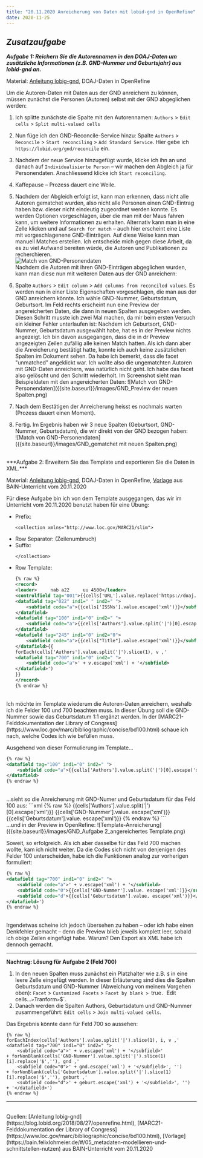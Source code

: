 ```yaml
---
title: "20.11.2020 Anreicherung von Daten mit lobid-gnd in OpenRefine"
date: 2020-11-25
---
```


## *Zusatzaufgabe*  


***Aufgabe 1: Reichern Sie die Autorennamen in den DOAJ-Daten um zusätzliche Informationen (z.B. GND-Nummer und Geburtsjahr) aus lobid-gnd an.***

Material: [Anleitung lobig-gnd](https://blog.lobid.org/2018/08/27/openrefine.html), DOAJ-Daten in OpenRefine

Um die Autoren-Daten mit Daten aus der GND anreichern zu können, müssen zunächst die Personen (Autoren) selbst mit der GND abgeglichen werden:

1. Ich splitte zunächste die Spalte mit den Autorennamen: `Authors` > `Edit cells` > `Split multi-valued cells`
2. Nun füge ich den GND-Reconcile-Service hinzu: Spalte `Authors` > `Reconcile` > `Start reconciling` > `Add Standard Service`. Hier gebe ich `https://lobid.org/gnd/reconcile` ein.
3. Nachdem der neue Service hinzugefügt wurde, klicke ich ihn an und danach auf `Individualisierte Person` – wir machen den Abgleich ja für Personendaten. Anschliessend klicke ich `Start reconciling`.
4. Kaffepause – Prozess dauert eine Weile.
5. Nachdem der Abgleich erfolgt ist, kann man erkennen, dass nicht alle Autoren gematchet wurden, also nicht alle Personen einen GND-Eintrag haben bzw. dieser nicht eindeutig zugeordnet werden konnte. Es werden Optionen vorgeschlagen, über die man mit der Maus fahren kann, um weitere Informationen zu erhalten. Alternativ kann man in eine Zelle klicken und auf `Search for match` – auch hier erscheint eine Liste mit vorgeschlagenene GND-Einträgen. Auf diese Weise kann man manuell Matches erstellen. Ich entscheide mich gegen diese Arbeit, da es zu viel Aufwand bereiten würde, die Autoren und Publikationen zu recherchieren.  
![Match von GND-Personendaten]({{site.baseurl}}/images/GND_nicht_erkannt.png)  
Nachdem die Autoren mit ihren GND-Einträgen abgeglichen wurden, kann man diese nun mit weiteren Daten aus der GND anreichern:

6. Spalte `Authors` > `Edit column` > `Add columns from reconciled values`. Es werden nun in einer Liste Eigenschaften vorgeschlagen, die man aus der GND anreichern könnte. Ich wähle GND-Nummer, Geburtsdatum, Geburtsort. Im Feld rechts erscheint nun eine Preview der angereicherten Daten, die dann in neuen Spalten ausgegeben werden. Diesen Schritt musste ich zwei Mal machen, da mir beim ersten Versuch ein kleiner Fehler unterlaufen ist: Nachdem ich Geburtsort, GND-Nummer, Geburtsdatum ausgewählt habe, hat es in der Preview nichts angezeigt. Ich bin davon ausgegangen, dass die in dr Preview angezeigten Zeilen zufällig alle keinen Match hatten. Als ich dann aber die Anreicherung bestätigt hatte, konnte ich auch keine zusätzlichen Spalten im Dokument sehen. Da habe ich bemerkt, dass die facet "unmatched" angeklickt war. Ich wollte also die ungematchten Autoren mit GND-Daten anreichern, was natürlich nicht geht. Ich habe das facet also gelöscht und den Schritt wiederholt. Im Screenshot sieht man Beispieldaten mit den angereicherten Daten:
![Match von GND-Personendaten]({{site.baseurl}}/images/GND_Preview der neuen Spalten.png)  
7. Nach dem Bestätigen der Anreicherung heisst es nochmals warten (Prozess dauert einen Moment).
8. Fertig. Im Ergebnis haben wir 3 neue Spalten (Geburtsort, GND-Nummer, Geburtsdatum), die wir direkt von der GND bezogen haben:  
![Match von GND-Personendaten]({{site.baseurl}}/images/GND_gematchet mit neuen Spalten.png)  

<br>
***Aufgabe 2: Erweitern Sie das Template und exportieren Sie die Daten in XML.***

Material: [Anleitung lobig-gnd](https://blog.lobid.org/2018/08/27/openrefine.html), DOAJ-Daten in OpenRefine, [Vorlage](https://bain.felixlohmeier.de/#/05_metadaten-modellieren-und-schnittstellen-nutzen) aus BAIN-Unterricht vom 20.11.2020

Für diese Aufgabe bin ich von dem Template ausgegangen, das wir im Unterricht vom 20.11.2020 benutzt haben für eine Übung:

* Prefix:  
    ```
    <collection xmlns="http://www.loc.gov/MARC21/slim">
    ```
* Row Separator: (Zeilenumbruch)
* Suffix:  
    ```
    </collection>
    ```
* Row Template:  
  ```xml
  {% raw %}
  <record>
  <leader>     nab a22     uu 4500</leader>
  <controlfield tag="001">{{cells['URL'].value.replace('https://doaj.org/article/','').escape('xml')}}</controlfield>
  <datafield tag="022" ind1=" " ind2=" ">
      <subfield code="a">{{cells['ISSNs'].value.escape('xml')}}</subfield>
  </datafield>
  <datafield tag="100" ind1="0" ind2=" ">
      <subfield code="a">{{cells['Authors'].value.split('|')[0].escape('xml')}}</subfield>
  </datafield>
  <datafield tag="245" ind1="0" ind2="0">
      <subfield code="a">{{cells["Title"].value.escape('xml')}}</subfield>
  </datafield>{{
  forEach(cells['Authors'].value.split('|').slice(1), v ,'
  <datafield tag="700" ind1="0" ind2=" ">
      <subfield code="a">' + v.escape('xml') + '</subfield>
  </datafield>')
  }}
  </record>
  {% endraw %}
  ```  
<br>
Ich möchte im Template wiederum die Autoren-Daten anreichern, weshalb ich die Felder 100 und 700 beachten muss. In dieser Übung soll die GND-Nummer sowie das Geburtsdatum 1:1 ergänzt werden. In der [MARC21-Felddokumentation der Library of Congress](https://www.loc.gov/marc/bibliographic/concise/bd100.html) schaue ich nach, welche Codes ich wie befüllen muss. 

Ausgehend von dieser Formulierung im Template...  
```xml
{% raw %}
<datafield tag="100" ind1="0" ind2=" ">
    <subfield code="a">{{cells['Authors'].value.split('|')[0].escape('xml')}}</subfield>
</datafield>
{% endraw %}
```  
<br>
...sieht so die Anreicherung mit GND-Numer und Geburtsdatum für das Feld 100 aus:  
```xml
{% raw %}
<datafield tag="100" ind1="0" ind2=" ">
    <subfield code="a">{{cells['Authors'].value.split('|')[0].escape('xml')}}</subfield>
    <subfield code="0">{{cells['GND-Nummer'].value. escape('xml')}}</subfield>
    <subfield code="d">{{cells['Geburtsdatum'].value. escape('xml')}}</subfield>
</datafield>
{% endraw %}
```  
<br>
...und in der Preview in OpenRefine:  
![Template-Anreicherung]({{site.baseurl}}/images/GND_Aufgabe 2_angereichertes Template.png)  

Soweit, so erfolgreich. Als ich aber dasselbe für das Feld 700 machen wollte, kam ich nicht weiter. Da die Codes sich nicht von denjenigen des Felder 100 unterscheiden, habe ich die Funktionen analog zur vorherigen formuliert:  

```xml
{% raw %}
<datafield tag="700" ind1="0" ind2=" ">
    <subfield code="a">' + v.escape('xml') + '</subfield>
    <subfield code="0">{{cells['GND-Nummer'].value. escape('xml')}}</subfield>
    <subfield code="d">{{cells['Geburtsdatum'].value. escape('xml')}}</subfield>
</datafield>')
{% endraw %}
```  
<br>
Irgendetwas scheine ich jedoch übersehen zu haben – oder ich habe einen Denkfehler gemacht – denn die Preview blieb jeweils komplett leer, sobald ich obige Zeilen eingefügt habe. Warum? Den Export als XML habe ich dennoch gemacht.   

---

**Nachtrag: Lösung für Aufgabe 2 (Feld 700)**   

1. In den neuen Spalten muss zunächst ein Platzhalter wie z.B. `$` in eine leere Zelle eingefügt werden. In dieser Erläuterung sind dies die Spalten Geburtsdatum und GND-Nummer (Abweichung von meinem Vorgehen oben): `Facet` > `Customized Facets` > `Facet by blank > `true`. `Edit cells...` > `Tranform` > `$`.
2. Danach werden die Spalten Authors, Geburtsdatum und GND-Nummer zusammengeführt: `Edit cells` > `Join multi-valued cells`.

Das Ergebnis könnte dann für Feld 700 so aussehen:

```
{% raw %}
forEachIndex(cells['Authors'].value.split('|').slice(1), i, v ,'
<datafield tag="700" ind1="0" ind2=" ">
    <subfield code="a">' + v.escape('xml') + '</subfield>'
+ forNonBlank(cells['GND-Nummer'].value.split('|').slice(1)[i].replace('$',''), gnd ,'
    <subfield code="0">' + gnd.escape('xml') + '</subfield>', '')
+ forNonBlank(cells['Geburtsdatum'].value.split('|').slice(1)[i].replace('$',''), geburt ,'
    <subfield code="d">' + geburt.escape('xml') + '</subfield>', '')
+ '</datafield>')
{% endraw %}
```   

---
<br>
Quellen: [Anleitung lobig-gnd](https://blog.lobid.org/2018/08/27/openrefine.html), [MARC21-Felddokumentation der Library of Congress](https://www.loc.gov/marc/bibliographic/concise/bd100.html), [Vorlage](https://bain.felixlohmeier.de/#/05_metadaten-modellieren-und-schnittstellen-nutzen) aus BAIN-Unterricht vom 20.11.2020

